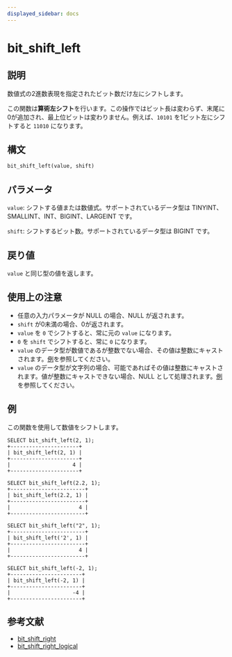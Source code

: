 ```yaml
---
displayed_sidebar: docs
---
```


# bit_shift_left

## 説明

数値式の2進数表現を指定されたビット数だけ左にシフトします。

この関数は**算術左シフト**を行います。この操作ではビット長は変わらず、末尾に0が追加され、最上位ビットは変わりません。例えば、`10101` を1ビット左にシフトすると `11010` になります。

## 構文

```Haskell
bit_shift_left(value, shift)
```

## パラメータ

`value`: シフトする値または数値式。サポートされているデータ型は TINYINT、SMALLINT、INT、BIGINT、LARGEINT です。

`shift`: シフトするビット数。サポートされているデータ型は BIGINT です。

## 戻り値

`value` と同じ型の値を返します。

## 使用上の注意

- 任意の入力パラメータが NULL の場合、NULL が返されます。
- `shift` が0未満の場合、0が返されます。
- `value` を `0` でシフトすると、常に元の `value` になります。
- `0` を `shift` でシフトすると、常に `0` になります。
- `value` のデータ型が数値であるが整数でない場合、その値は整数にキャストされます。[例](#examples)を参照してください。
- `value` のデータ型が文字列の場合、可能であればその値は整数にキャストされます。値が整数にキャストできない場合、NULL として処理されます。[例](#examples)を参照してください。

## 例

この関数を使用して数値をシフトします。

```Plain
SELECT bit_shift_left(2, 1);
+----------------------+
| bit_shift_left(2, 1) |
+----------------------+
|                    4 |
+----------------------+

SELECT bit_shift_left(2.2, 1);
+------------------------+
| bit_shift_left(2.2, 1) |
+------------------------+
|                      4 |
+------------------------+

SELECT bit_shift_left("2", 1);
+------------------------+
| bit_shift_left('2', 1) |
+------------------------+
|                      4 |
+------------------------+

SELECT bit_shift_left(-2, 1);
+-----------------------+
| bit_shift_left(-2, 1) |
+-----------------------+
|                    -4 |
+-----------------------+
```

## 参考文献

- [bit_shift_right](bit_shift_right.md) 
- [bit_shift_right_logical](bit_shift_right_logical.md) 
